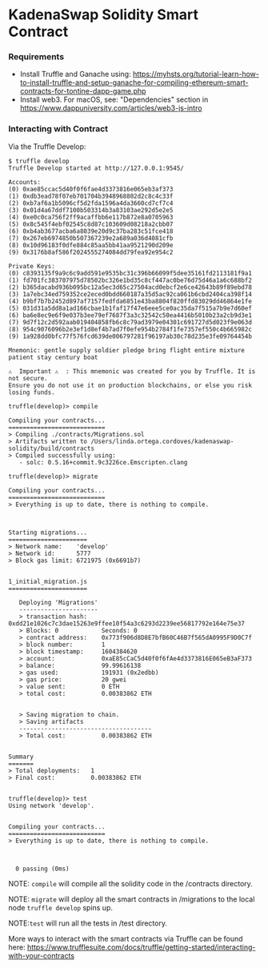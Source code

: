# KadenaSwap Solidity Smart Contract

### Requirements
- Install Truffle and Ganache using: https://myhsts.org/tutorial-learn-how-to-install-truffle-and-setup-ganache-for-compiling-ethereum-smart-contracts-for-tontine-dapp-game.php
- Install web3. For macOS, see: "Dependencies" section in https://www.dappuniversity.com/articles/web3-js-intro

### Interacting with Contract
Via the Truffle Develop:
```shell
$ truffle develop
Truffle Develop started at http://127.0.0.1:9545/

Accounts:
(0) 0xae85ccac5d40f0f6fae4d3373816e065eb3af373
(1) 0xdb3ead78f07eb701704b3948968802d2c8c4c33f
(2) 0xb7af6a1b5096cf5d2fda1596a4da3660cd7cf7c4
(3) 0x01d4a67ddf7100b503314b3a83103ae292d5e2e5
(4) 0xe0c0ca756f2ff9acaffbb6e117b872e8a0705963
(5) 0x8c545f4ebf02545c8d87c103609d08218a2cbb07
(6) 0xb4ab3677acba6a8039e20d9c37ba283c51fce418
(7) 0x267eb6974850b507367239e2a689a036d4081cfb
(8) 0x10d96183f0dfe884c85aa5bb41aa9521290d209e
(9) 0x3176b8af586f2024555274084dd79fea92e954c2

Private Keys:
(0) c8393135f9a9c6c9add591e9535bc31c396b66099f5dee35161fd2113181f9a1
(1) fd701fc383707975d78502bc326e1bd35c8cf447ac0be76d75d46a1a6c688bf2
(2) b365dacabd936b095bc12a5ec3d65c27504acd0ebcf2e6ce42643b89f89ebd78
(3) 1a7ebc34ed759352ce2eced0bdd660187a35d5ac92ca061b6cbd2404ca398f14
(4) b9bf7b7b2452d897af7157fedfda6851e43ba8804f820ffd83029dd46864e1fe
(5) 031d31a5dd8a1ad166cbae1b1faf17f47e6eee5ce0ac35da7f515a7b9e7d60ef
(6) ba6e8ec9e6f9e037b3ee79ef7687f3a3c32542c50ea4416b5010b23a2cb9d3e1
(7) 9d7f12c2d592aab019404858fb6c8c79ad3979e04301c691727d5d023f9e063d
(8) 954c9076096b2e3ef1d8ef4b7ad7f0efe954b2784f1fe7357ef550c4b665982c
(9) 1a928dd0bfc77f576fcd639de006797281f96197ab30c78d235e3fe09764454b

Mnemonic: gentle supply soldier pledge bring flight entire mixture patient stay century boat

⚠️  Important ⚠️  : This mnemonic was created for you by Truffle. It is not secure.
Ensure you do not use it on production blockchains, or else you risk losing funds.

truffle(develop)> compile

Compiling your contracts...
===========================
> Compiling ./contracts/Migrations.sol
> Artifacts written to /Users/linda.ortega.cordoves/kadenaswap-solidity/build/contracts
> Compiled successfully using:
   - solc: 0.5.16+commit.9c3226ce.Emscripten.clang

truffle(develop)> migrate

Compiling your contracts...
===========================
> Everything is up to date, there is nothing to compile.



Starting migrations...
======================
> Network name:    'develop'
> Network id:      5777
> Block gas limit: 6721975 (0x6691b7)


1_initial_migration.js
======================

   Deploying 'Migrations'
   ----------------------
   > transaction hash:    0xdd21e1026c7c3dae15263e9ffee10f54a3c6293d2239ee56817792e164e75e37
   > Blocks: 0            Seconds: 0
   > contract address:    0x773f906d8D8E7bfB60C46B7f565dA0995F9D0C7f
   > block number:        1
   > block timestamp:     1604384620
   > account:             0xaE85cCaC5d40f0f6fAe4d3373816E065eB3aF373
   > balance:             99.99616138
   > gas used:            191931 (0x2edbb)
   > gas price:           20 gwei
   > value sent:          0 ETH
   > total cost:          0.00383862 ETH


   > Saving migration to chain.
   > Saving artifacts
   -------------------------------------
   > Total cost:          0.00383862 ETH


Summary
=======
> Total deployments:   1
> Final cost:          0.00383862 ETH


truffle(develop)> test
Using network 'develop'.


Compiling your contracts...
===========================
> Everything is up to date, there is nothing to compile.



  0 passing (0ms)

```
NOTE: `compile` will compile all the solidity code in the /contracts directory.

NOTE: `migrate` will deploy all the smart contracts in /migrations to the local node
       `truffle develop` spins up.

NOTE:`test` will run all the tests in /test directory.

More ways to interact with the smart contracts via Truffle can be found here:
https://www.trufflesuite.com/docs/truffle/getting-started/interacting-with-your-contracts
